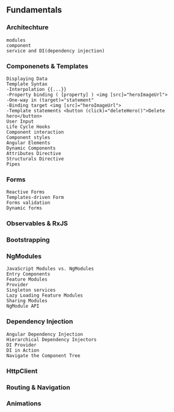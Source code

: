 ## Fundamentals
### Architechture
    modules
    component
    service and DI(dependency injection)
### Componenets & Templates
    Displaying Data
    Template Syntax
    -Interpolation {{...}}
    -Property binding ( [property] ) <img [src]="heroImageUrl">
    -One-way in (target)="statement"
    -Binding target <img [src]="heroImageUrl">
    -Template statements <button (click)="deleteHero()">Delete hero</button>
    User Input
    Life Cycle Hooks
    Component interaction
    Component styles
    Angular Elements
    Dynamic Components
    Attributes Directive
    Structurals Directive
    Pipes

### Forms
    Reactive Forms
    Templates-driven Form
    Forms validation
    Dynamic forms
    
### Observables & RxJS
### Bootstrapping
### NgModules
    JavaScript Modules vs. NgModules
    Entry Components
    Feature Modules
    Provider
    Singleton services
    Lazy Loading Feature Modules
    Sharing Modules
    NgModule API
 
### Dependency Injection
    Angular Dependency Injection
    Hierarchical Dependency Injectors
    DI Provider
    DI in Action
    Navigate the Component Tree
### HttpClient
### Routing & Navigation
### Animations
